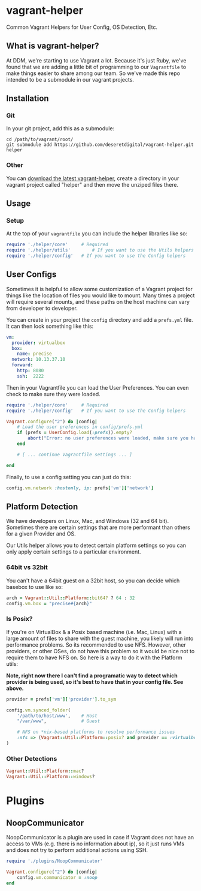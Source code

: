 vagrant-helper
==============

Common Vagrant Helpers for User Config, OS Detection, Etc.

## What is vagrant-helper?

At DDM, we're starting to use Vagrant a lot. Because it's just Ruby, we've found
that we are adding a little bit of programming to our ```Vagrantfile``` to make
things easier to share among our team. So we've made this repo intended to be a 
submodule in our vagrant projects.

## Installation

### Git

In your git project, add this as a submodule:

```
cd /path/to/vagrant/root/
git submodule add https://github.com/deseretdigital/vagrant-helper.git helper
```

### Other

You can [download the latest vagrant-helper](https://github.com/deseretdigital/vagrant-./helper/archive/master.zip), 
create a directory in your vagrant project called "helper" and then move the
unziped files there.

## Usage

### Setup

At the top of your ```vagrantfile``` you can include the helper libraries like
so:

```ruby
require './helper/core'		# Required
require './helper/utils'		# If you want to use the Utils helpers
require './helper/config'	# If you want to use the Config helpers
```

## User Configs

Sometimes it is helpful to allow some customization of a Vagrant project for things
like the location of files you would like to mount. Many times a project will
require several mounts, and these paths on the host machine can vary from
developer to developer.

You can create in your project the ```config``` directory and add a ```prefs.yml```
file. It can then look something like this:

```yml
vm:
  provider: virtualbox
  box:
    name: precise
  network: 10.13.37.10
  forward:
    http: 8080
    ssh:  2222
```

Then in your Vagrantfile you can load the User Preferences. You can even check to make
sure they were loaded.

```ruby
require './helper/core'		# Required
require './helper/config'	# If you want to use the Config helpers

Vagrant.configure("2") do |config|
    # Load the user preferences in config/prefs.yml
    if (prefs = UserConfig.load(:prefs)).empty?
        abort("Error: no user preferences were loaded, make sure you have created 'config/prefs.yml'")
    end

  	# [ ... continue Vagrantfile settings ... ]

end
```

Finally, to use a config setting you can just do this:

```ruby
config.vm.network :hostonly, ip: prefs['vm']['network']
```

## Platform Detection

We have developers on Linux, Mac, and Windows (32 and 64 bit). Sometimes there are 
certain settings that are more performant than others for a given Provider and OS.

Our Utils helper allows you to detect certain platform settings so you can only
apply certain settings to a particular environment. 

### 64bit vs 32bit

You can't have a 64bit guest on a 32bit host, so you can decide which basebox to use
like so:

```ruby
arch = Vagrant::Util::Platform::bit64? ? 64 : 32
config.vm.box = "precise#{arch}"
```

### Is Posix?

If you're on VirtualBox & a Posix based machine (i.e. Mac, Linux) with a large amount of files to share with the 
guest machine, you likely will run into performance problems. So its recommended
to use NFS. However, other providers, or other OSes, do not have this problem
so it would be nice not to require them to have NFS on. So here is a way to
do it with the Platform utils:


**Note, right now there I can't find a programatic way to detect which provider
is being used, so it's best to have that in your config file. See above.**

```ruby
provider = prefs['vm']['provider'].to_sym

config.vm.synced_folder(
    '/path/to/host/www', 	# Host
    "/var/www",	 			# Guest

    # NFS on *nix-based platforms to resolve performance issues
    :nfs => (Vagrant::Util::Platform::posix? and provider == :virtualbox)
)
```

### Other Detections

```ruby
Vagrant::Util::Platform::mac?
Vagrant::Util::Platform::windows?
```

# Plugins

## NoopCommunicator

NoopCommunicator is a plugin are used in case if Vagrant does not have an access to VMs (e.g. there is no information about ip), so it just runs VMs and does not try to perform additional actions using SSH.

```ruby
require './plugins/NoopCommunicator'

Vagrant.configure("2") do |config|
    config.vm.communicator = :noop
end
```
